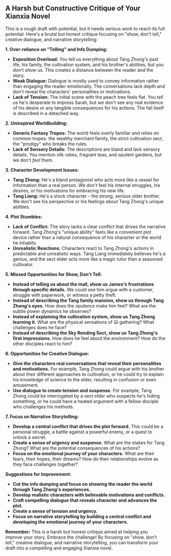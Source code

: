 ## A Harsh but Constructive Critique of Your Xianxia Novel

This is a rough draft with potential, but it needs serious work to reach its full potential. Here's a brutal but honest critique focusing on "show, don't tell," creative dialogue, and narrative storytelling:

**1.  Over-reliance on "Telling" and Info Dumping:**

* **Exposition Overload:** You tell us everything about Tang Zhong's past life, his family, the cultivation system, and his brother's abilities, but you don't *show* us. This creates a distance between the reader and the story. 
* **Weak Dialogue:** Dialogue is mostly used to convey information rather than engaging the reader emotionally. The conversations lack depth and don't reveal the characters' personalities or motivations. 
* **Lack of Tension:** The initial scene with the peach tree feels flat. You *tell* us he's desperate to impress Sarah, but we don't see any real evidence of his desire or any tangible consequences for his actions.  The fall itself is described in a detached way. 

**2.  Uninspired Worldbuilding:**

* **Generic Fantasy Tropes:** The world feels overly familiar and relies on common tropes: the wealthy merchant family, the strict cultivation sect, the "prodigy" who breaks the rules. 
* **Lack of Sensory Details:** The descriptions are bland and lack sensory details. You mention silk robes, fragrant teas, and opulent gardens, but we don't *feel* them. 

**3.  Character Development Issues:**

* **Tang Zhong:**  He's a bland protagonist who acts more like a vessel for information than a real person. We don't feel his internal struggles, his desires, or his motivations for embracing his new life.  
* **Tang Liang:** He's a stock character - the strong, serious older brother. We don't see his perspective or his feelings about Tang Zhong's unique abilities. 

**4.  Plot Stumbles:**

* **Lack of Conflict:** The story lacks a clear conflict that drives the narrative forward. Tang Zhong's "unique ability" feels like a convenient plot device rather than a natural consequence of his character or the world he inhabits.  
* **Unrealistic Reactions:** Characters react to Tang Zhong's actions in predictable and unrealistic ways.  Tang Liang immediately believes he's a genius, and the sect elder acts more like a magic tutor than a seasoned cultivator. 

**5.  Missed Opportunities for Show, Don't Tell:**

* **Instead of telling us about the mall, show us James's frustrations through specific details.**  We could see him argue with a customer, struggle with paperwork, or witness a petty theft. 
* **Instead of describing the Tang family mansion, show us through Tang Zhong's eyes.** How does the opulence make him feel?  What are the subtle power dynamics he observes?  
* **Instead of explaining the cultivation system, show us Tang Zhong learning it.** What are the physical sensations of Qi gathering?  What challenges does he face? 
* **Instead of describing the Sky Rending Sect, show us Tang Zhong's first impressions.** How does he feel about the environment?  How do the other disciples react to him? 

**6.  Opportunities for Creative Dialogue:**

* **Give the characters real conversations that reveal their personalities and motivations.**  For example, Tang Zhong could argue with his brother about their different approaches to cultivation, or he could try to explain his knowledge of science to the elder, resulting in confusion or even amusement.
* **Use dialogue to create tension and suspense.** For example, Tang Zhong could be interrogated by a sect elder who suspects he's hiding something, or he could have a heated argument with a fellow disciple who challenges his methods. 

**7.  Focus on Narrative Storytelling:**

* **Develop a central conflict that drives the plot forward.**  This could be a personal struggle, a battle against a powerful enemy, or a quest to unlock a secret. 
* **Create a sense of urgency and suspense.**  What are the stakes for Tang Zhong?  What are the potential consequences of his actions? 
* **Focus on the emotional journey of your characters.**  What are their fears, their hopes, their dreams? How do their relationships evolve as they face challenges together? 

**Suggestions for Improvement:**

* **Cut the info dumping and focus on showing the reader the world through Tang Zhong's experiences.** 
* **Develop realistic characters with believable motivations and conflicts.**  
* **Craft compelling dialogue that reveals character and advances the plot.**
* **Create a sense of tension and urgency.** 
* **Focus on narrative storytelling by building a central conflict and developing the emotional journey of your characters.** 

**Remember:**  This is a harsh but honest critique aimed at helping you improve your story.  Embrace the challenge!  By focusing on "show, don't tell," creative dialogue, and narrative storytelling, you can transform your draft into a compelling and engaging Xianxia novel. 
